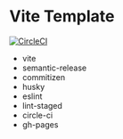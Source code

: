# Vite Template

[![CircleCI](https://circleci.com/gh/vicentelyrio/vite-template/tree/main.svg?style=svg)](https://circleci.com/gh/vicentelyrio/vite-template/tree/main)

- vite
- semantic-release
- commitizen
- husky
- eslint
- lint-staged
- circle-ci
- gh-pages
